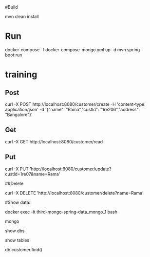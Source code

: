 #Build

mvn clean install

# Run
docker-compose -f docker-compose-mongo.yml up -d
mvn spring-boot:run

# training
## Post

curl -X POST http://localhost:8080/customer/create -H 'content-type: application/json' -d '{"name": "Rama","custId": "1re206","address": "Bangalore"}'

## Get 

curl -X GET http://localhost:8080/customer/read 

## Put

curl -X PUT 'http://localhost:8080/customer/update?custId=1re07&name=Rama' 

##Delete

curl -X DELETE 'http://localhost:8080/customer/delete?name=Rama' 


#Show data::

docker exec -it third-mongo-spring-data_mongo_1 bash

mongo

show dbs

show tables

db.customer.find()

